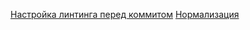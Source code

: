 [Настройка линтинга перед коммитом](https://github.com/goitacademy/react-lint-staged-workshop)
[Нормализация](https://github.com/sindresorhus/modern-normalize)
